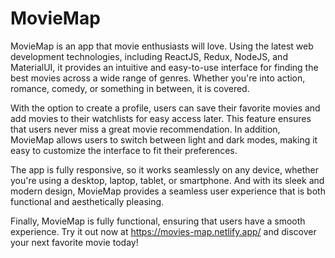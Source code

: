# MovieMap

MovieMap is an app that movie enthusiasts will love. Using the latest web development technologies, including ReactJS, Redux, NodeJS, and MaterialUI, it provides an intuitive and easy-to-use interface for finding the best movies across a wide range of genres. Whether you're into action, romance, comedy, or something in between, it is covered.


With the option to create a profile, users can save their favorite movies and add movies to their watchlists for easy access later. This feature ensures that users never miss a great movie recommendation. In addition, MovieMap allows users to switch between light and dark modes, making it easy to customize the interface to fit their preferences.


The app is fully responsive, so it works seamlessly on any device, whether you're using a desktop, laptop, tablet, or smartphone. And with its sleek and modern design, MovieMap provides a seamless user experience that is both functional and aesthetically pleasing.


Finally, MovieMap is fully functional, ensuring that users have a smooth experience. Try it out now at https://movies-map.netlify.app/ and discover your next favorite movie today!
